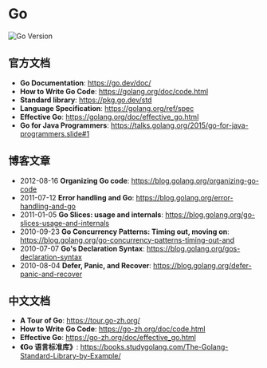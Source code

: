 # Go

![Go Version](https://img.shields.io/badge/Go-1.21%2B-blue)

## 官方文档

- **Go Documentation**: https://go.dev/doc/
- **How to Write Go Code**: https://golang.org/doc/code.html
- **Standard library**: https://pkg.go.dev/std
- **Language Specification**: https://golang.org/ref/spec
- **Effective Go**: https://golang.org/doc/effective_go.html
- **Go for Java Programmers**: https://talks.golang.org/2015/go-for-java-programmers.slide#1

## 博客文章

- 2012-08-16 **Organizing Go code**: https://blog.golang.org/organizing-go-code
- 2011-07-12 **Error handling and Go**: https://blog.golang.org/error-handling-and-go
- 2011-01-05 **Go Slices: usage and internals**: https://blog.golang.org/go-slices-usage-and-internals
- 2010-09-23 **Go Concurrency Patterns: Timing out, moving
  on**: https://blog.golang.org/go-concurrency-patterns-timing-out-and
- 2010-07-07 **Go's Declaration Syntax**: https://blog.golang.org/gos-declaration-syntax
- 2010-08-04 **Defer, Panic, and Recover**: https://blog.golang.org/defer-panic-and-recover

## 中文文档

- **A Tour of Go**: https://tour.go-zh.org/
- **How to Write Go Code**: https://go-zh.org/doc/code.html
- **Effective Go**: https://go-zh.org/doc/effective_go.html
- **《Go 语言标准库》**: https://books.studygolang.com/The-Golang-Standard-Library-by-Example/
